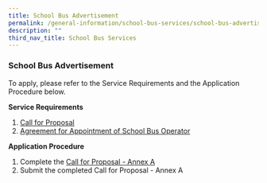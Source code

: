 ```yaml
---
title: School Bus Advertisement
permalink: /general-information/school-bus-services/school-bus-advertisement/
description: ""
third_nav_title: School Bus Services
---
```

### School Bus Advertisement
To apply, please refer to the Service Requirements and the Application Procedure below.

**Service Requirements**
1. [Call for Proposal](/files/School%20Bus/call%20for%20proposals%20(version%20june%202023).pdf)
2. [Agreement for Appointment of School Bus Operator](/files/School%20Bus/agreement%20for%20appointment%20of%20school%20bus%20operator%20(version%20june%202023).pdf)

**Application Procedure**
1. Complete the [Call for Proposal - Annex A](/files/School%20Bus/call%20for%20proposal%20annex%20a%20(version%20june%202023).pdf)
2. Submit the completed Call for Proposal - Annex A
